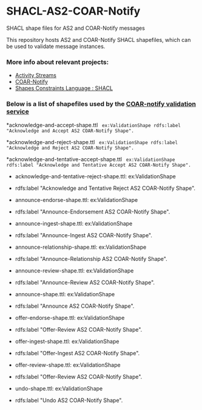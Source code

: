 # SHACL-AS2-COAR-Notify
SHACL shape files for AS2 and COAR-Notify messages

This repository hosts AS2 and COAR-Notify SHACL shapefiles, which can be used to validate message instances.

### More info about relevant projects: 
- [Activity Streams](https://www.w3.org/TR/activitystreams-core/)
- [COAR-Notify](https://www.coar-repositories.org/notify/)
- [Shapes Constraints Language : SHACL](https://www.w3.org/TR/shacl/)

### Below is a list of shapefiles used by the  [COAR-notify validation service](https://notify-inbox.info/)
*acknowledge-and-accept-shape.ttl
` ex:ValidationShape rdfs:label "Acknowledge and Accept AS2 COAR-Notify Shape".`

*acknowledge-and-reject-shape.ttl
` ex:ValidationShape rdfs:label "Acknowledge and Reject AS2 COAR-Notify Shape".`

*acknowledge-and-tentative-accept-shape.ttl
` ex:ValidationShape rdfs:label "Acknowledge and Tentative Accept AS2 COAR-Notify Shape".`

- acknowledge-and-tentative-reject-shape.ttl: ex:ValidationShape
- rdfs:label "Acknowledge and Tentative Reject AS2 COAR-Notify Shape".

- announce-endorse-shape.ttl: ex:ValidationShape
- rdfs:label "Announce-Endorsement AS2 COAR-Notify Shape".

- announce-ingest-shape.ttl: ex:ValidationShape
- rdfs:label "Announce-Ingest AS2 COAR-Notify Shape".

- announce-relationship-shape.ttl: ex:ValidationShape
- rdfs:label "Announce-Relationship AS2 COAR-Notify Shape".

- announce-review-shape.ttl: ex:ValidationShape
- rdfs:label "Announce-Review AS2 COAR-Notify Shape".

- announce-shape.ttl: ex:ValidationShape
- rdfs:label "Announce AS2 COAR-Notify Shape".

- offer-endorse-shape.ttl: ex:ValidationShape
- rdfs:label "Offer-Review AS2 COAR-Notify Shape".

- offer-ingest-shape.ttl: ex:ValidationShape
- rdfs:label "Offer-Ingest AS2 COAR-Notify Shape".

- offer-review-shape.ttl: ex:ValidationShape
- rdfs:label "Offer-Review AS2 COAR-Notify Shape".

- undo-shape.ttl: ex:ValidationShape
- rdfs:label "Undo AS2 COAR-Notify Shape".

